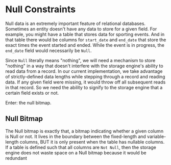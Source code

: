 # Null Constraints

Null data is an extremely important feature of relational databases. Sometimes an entity doesn't have any data to store for a given field. For example, you might have a table that stores data for sporting events. And in that table there would be columns for `start_date` and `end_date` that store the exact times the event started and ended. While the event is in progress, the `end_date` field would necessarily be `Null`.

Since `Null` literally means "nothing", we will need a mechanism to store "nothing" in a way that doesn't interfere with the storage engine's ability to read data from a record. In our current implementation, we take advantage of strictly-defined data lengths while stepping through a record and reading data. If any given field were missing, it would throw off all subsequent reads in that record. So we need the ability to signify to the storage engine that a certain field exists or not.

Enter: the null bitmap.

## Null Bitmap

The Null bitmap is exactly that, a bitmap indicating whether a given column is Null or not. It lives in the boundary between the fixed-length and variable-length columns, BUT it is only present when the table has nullable columns. If a table is defined such that all columns are `Not Null`, then the storage engine does not waste space on a Null bitmap because it would be redundant